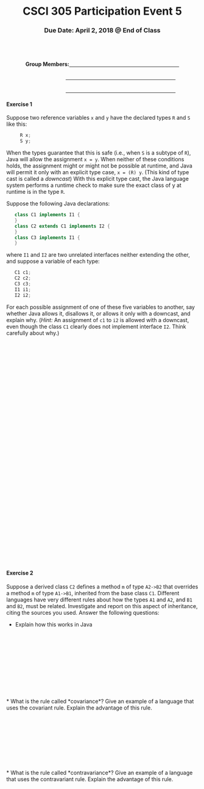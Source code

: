 <center>

<h1>CSCI 305 Participation Event 5</h1>

<h3>Due Date: April 2, 2018 @ End of Class</h3>
<br />
<br />

<h4>Group Members:<u>&nbsp;&nbsp;&nbsp;&nbsp;&nbsp;&nbsp;&nbsp;&nbsp;&nbsp;
&nbsp;&nbsp;&nbsp;&nbsp;&nbsp;&nbsp;&nbsp;&nbsp;&nbsp;&nbsp;&nbsp;&nbsp;
&nbsp;&nbsp;&nbsp;&nbsp;&nbsp;&nbsp;&nbsp;&nbsp;&nbsp;&nbsp;&nbsp;&nbsp;
&nbsp;&nbsp;&nbsp;&nbsp;&nbsp;&nbsp;&nbsp;&nbsp;&nbsp;&nbsp;&nbsp;&nbsp;
&nbsp;&nbsp;&nbsp;&nbsp;&nbsp;&nbsp;&nbsp;&nbsp;&nbsp;&nbsp;&nbsp;&nbsp;
&nbsp;&nbsp;&nbsp;&nbsp;&nbsp;&nbsp;&nbsp;&nbsp;&nbsp;&nbsp;&nbsp;&nbsp;
&nbsp;&nbsp;&nbsp;&nbsp;&nbsp;&nbsp;&nbsp;&nbsp;&nbsp;&nbsp;&nbsp;&nbsp;</u><br/><br/>&nbsp;&nbsp;&nbsp;&nbsp;&nbsp;&nbsp;&nbsp;&nbsp;&nbsp;&nbsp;&nbsp;&nbsp;&nbsp;
&nbsp;&nbsp;&nbsp;&nbsp;&nbsp;&nbsp;&nbsp;&nbsp;&nbsp;&nbsp;&nbsp;&nbsp;&nbsp;&nbsp;&nbsp;<u>&nbsp;&nbsp;&nbsp;&nbsp;&nbsp;&nbsp;&nbsp;&nbsp;&nbsp;&nbsp;&nbsp;&nbsp;&nbsp;&nbsp;&nbsp;&nbsp;&nbsp;
&nbsp;&nbsp;&nbsp;&nbsp;
&nbsp;&nbsp;&nbsp;&nbsp;&nbsp;&nbsp;&nbsp;&nbsp;&nbsp;&nbsp;&nbsp;&nbsp;
&nbsp;&nbsp;&nbsp;&nbsp;&nbsp;&nbsp;&nbsp;&nbsp;&nbsp;&nbsp;&nbsp;&nbsp;
&nbsp;&nbsp;&nbsp;&nbsp;&nbsp;&nbsp;&nbsp;&nbsp;&nbsp;&nbsp;&nbsp;&nbsp;
&nbsp;&nbsp;&nbsp;&nbsp;&nbsp;&nbsp;&nbsp;&nbsp;&nbsp;&nbsp;&nbsp;&nbsp;
&nbsp;&nbsp;&nbsp;&nbsp;&nbsp;&nbsp;&nbsp;&nbsp;&nbsp;&nbsp;&nbsp;&nbsp;</u><br/><br/>&nbsp;&nbsp;&nbsp;&nbsp;&nbsp;&nbsp;&nbsp;&nbsp;&nbsp;&nbsp;&nbsp;&nbsp;&nbsp;
&nbsp;&nbsp;&nbsp;&nbsp;&nbsp;&nbsp;&nbsp;&nbsp;&nbsp;&nbsp;&nbsp;&nbsp;&nbsp;&nbsp;&nbsp;<u>&nbsp;&nbsp;&nbsp;&nbsp;&nbsp;&nbsp;&nbsp;&nbsp;&nbsp;&nbsp;&nbsp;&nbsp;&nbsp;&nbsp;&nbsp;&nbsp;&nbsp;
&nbsp;&nbsp;&nbsp;&nbsp;
&nbsp;&nbsp;&nbsp;&nbsp;&nbsp;&nbsp;&nbsp;&nbsp;&nbsp;&nbsp;&nbsp;&nbsp;
&nbsp;&nbsp;&nbsp;&nbsp;&nbsp;&nbsp;&nbsp;&nbsp;&nbsp;&nbsp;&nbsp;&nbsp;
&nbsp;&nbsp;&nbsp;&nbsp;&nbsp;&nbsp;&nbsp;&nbsp;&nbsp;&nbsp;&nbsp;&nbsp;
&nbsp;&nbsp;&nbsp;&nbsp;&nbsp;&nbsp;&nbsp;&nbsp;&nbsp;&nbsp;&nbsp;&nbsp;
&nbsp;&nbsp;&nbsp;&nbsp;&nbsp;&nbsp;&nbsp;&nbsp;&nbsp;&nbsp;&nbsp;&nbsp;</u></h4>

</center>

#### Exercise 1
Suppose two reference variables `x` and `y` have the declared types `R` and `S` like this:

```java
     R x;
     S y;
```

When the types guarantee that this is safe (i.e., when `S` is a subtype of `R`), Java will allow the assignment `x = y`. When neither of these conditions holds, the assignment might or might not be possible at runtime, and Java will permit it only with an explicit type case, `x = (R) y`. (This kind of type cast is called a *downcast*) With this explicit type cast, the Java language system performs a runtime check to make sure the exact class of y at runtime is in the type `R`.

Suppose the following Java declarations:

```java
   class C1 implements I1 {
   }
   class C2 extends C1 implements I2 {
   }
   class C3 implements I1 {
   }
```

where `I1` and `I2` are two unrelated interfaces neither extending the other, and suppose a variable of each type:

```java
   C1 c1;
   C2 c2;
   C3 c3;
   I1 i1;
   I2 i2;
```

For each possible assignment of one of these five variables to another, say whether Java allows it, disallows it, or allows it only with a downcast, and explain why. (*Hint:* An assignment of `c1` to `i2` is allowed with a downcast, even though the class `C1` clearly does not implement interface `I2`. Think carefully about why.)

<br/>
<br/>
<br/>
<br/>
<br/>
<br/>
<br/>
<br/>
<br/>
<br/>
<br/>
<br/>
<br/>
<br/>
<br/>
<br/>
<br/>
<br/>
<br/>
<br/>
<br/>
<br/>
<br/>
<br/>
<br/>
<br/>
<br/>
<br/>
<br/>
<br/>
<br/>
<br/>
<br/>
<br/>

#### Exercise 2
Suppose a derived class `C2` defines a method `m` of type `A2->B2` that overrides a method `m` of type `A1->B1`, inherited from the base class `C1`. Different languages have very different rules about how the types `A1` and `A2`, and `B1` and `B2`, must be related. Investigate and report on this aspect of inheritance, citing the sources you used. Answer the following questions:

 * Explain how this works in Java
 <br/>
 <br/>
 <br/>
 <br/>
 <br/>
 <br/>
 <br/>
 <br/>
 <br/>
 <br/>
 * What is the rule called *covariance*? Give an example of a language that uses the covariant rule. Explain the advantage of this rule.
 <br/>
 <br/>
 <br/>
 <br/>
 <br/>
 <br/>
 <br/>
 <br/>
 <br/>
 <br/>
 * What is the rule called *contravariance*? Give an example of a language that uses the contravariant rule. Explain the advantage of this rule.
 <br/>
 <br/>
 <br/>
 <br/>
 <br/>
 <br/>
 <br/>
 <br/>
 <br/>
 <br/>
